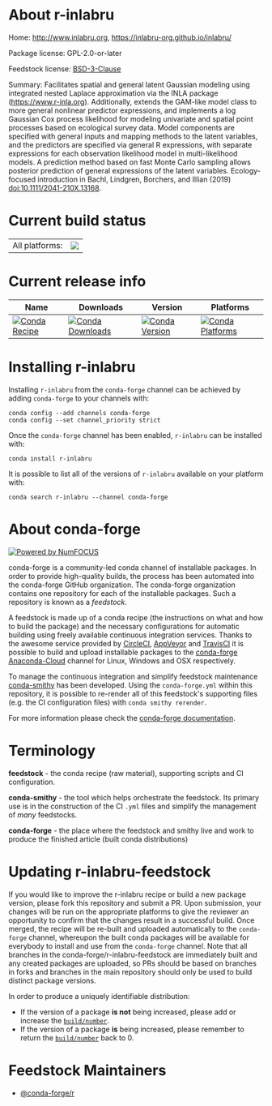 About r-inlabru
===============

Home: http://www.inlabru.org, https://inlabru-org.github.io/inlabru/

Package license: GPL-2.0-or-later

Feedstock license: [BSD-3-Clause](https://github.com/conda-forge/r-inlabru-feedstock/blob/master/LICENSE.txt)

Summary: Facilitates spatial and general latent Gaussian modeling using integrated nested Laplace approximation via the INLA package (<https://www.r-inla.org>). Additionally, extends the GAM-like model class to more general nonlinear predictor expressions, and implements a log Gaussian Cox process likelihood for modeling univariate and spatial point processes based on ecological survey data. Model components are specified with general inputs and mapping methods to the latent variables, and the predictors are specified via general R expressions, with separate expressions for each observation likelihood model in multi-likelihood models. A prediction method based on fast Monte Carlo sampling allows posterior prediction of general expressions of the latent variables. Ecology-focused introduction in Bachl, Lindgren, Borchers, and Illian (2019) <doi:10.1111/2041-210X.13168>.

Current build status
====================


<table><tr><td>All platforms:</td>
    <td>
      <a href="https://dev.azure.com/conda-forge/feedstock-builds/_build/latest?definitionId=13740&branchName=master">
        <img src="https://dev.azure.com/conda-forge/feedstock-builds/_apis/build/status/r-inlabru-feedstock?branchName=master">
      </a>
    </td>
  </tr>
</table>

Current release info
====================

| Name | Downloads | Version | Platforms |
| --- | --- | --- | --- |
| [![Conda Recipe](https://img.shields.io/badge/recipe-r--inlabru-green.svg)](https://anaconda.org/conda-forge/r-inlabru) | [![Conda Downloads](https://img.shields.io/conda/dn/conda-forge/r-inlabru.svg)](https://anaconda.org/conda-forge/r-inlabru) | [![Conda Version](https://img.shields.io/conda/vn/conda-forge/r-inlabru.svg)](https://anaconda.org/conda-forge/r-inlabru) | [![Conda Platforms](https://img.shields.io/conda/pn/conda-forge/r-inlabru.svg)](https://anaconda.org/conda-forge/r-inlabru) |

Installing r-inlabru
====================

Installing `r-inlabru` from the `conda-forge` channel can be achieved by adding `conda-forge` to your channels with:

```
conda config --add channels conda-forge
conda config --set channel_priority strict
```

Once the `conda-forge` channel has been enabled, `r-inlabru` can be installed with:

```
conda install r-inlabru
```

It is possible to list all of the versions of `r-inlabru` available on your platform with:

```
conda search r-inlabru --channel conda-forge
```


About conda-forge
=================

[![Powered by
NumFOCUS](https://img.shields.io/badge/powered%20by-NumFOCUS-orange.svg?style=flat&colorA=E1523D&colorB=007D8A)](https://numfocus.org)

conda-forge is a community-led conda channel of installable packages.
In order to provide high-quality builds, the process has been automated into the
conda-forge GitHub organization. The conda-forge organization contains one repository
for each of the installable packages. Such a repository is known as a *feedstock*.

A feedstock is made up of a conda recipe (the instructions on what and how to build
the package) and the necessary configurations for automatic building using freely
available continuous integration services. Thanks to the awesome service provided by
[CircleCI](https://circleci.com/), [AppVeyor](https://www.appveyor.com/)
and [TravisCI](https://travis-ci.com/) it is possible to build and upload installable
packages to the [conda-forge](https://anaconda.org/conda-forge)
[Anaconda-Cloud](https://anaconda.org/) channel for Linux, Windows and OSX respectively.

To manage the continuous integration and simplify feedstock maintenance
[conda-smithy](https://github.com/conda-forge/conda-smithy) has been developed.
Using the ``conda-forge.yml`` within this repository, it is possible to re-render all of
this feedstock's supporting files (e.g. the CI configuration files) with ``conda smithy rerender``.

For more information please check the [conda-forge documentation](https://conda-forge.org/docs/).

Terminology
===========

**feedstock** - the conda recipe (raw material), supporting scripts and CI configuration.

**conda-smithy** - the tool which helps orchestrate the feedstock.
                   Its primary use is in the construction of the CI ``.yml`` files
                   and simplify the management of *many* feedstocks.

**conda-forge** - the place where the feedstock and smithy live and work to
                  produce the finished article (built conda distributions)


Updating r-inlabru-feedstock
============================

If you would like to improve the r-inlabru recipe or build a new
package version, please fork this repository and submit a PR. Upon submission,
your changes will be run on the appropriate platforms to give the reviewer an
opportunity to confirm that the changes result in a successful build. Once
merged, the recipe will be re-built and uploaded automatically to the
`conda-forge` channel, whereupon the built conda packages will be available for
everybody to install and use from the `conda-forge` channel.
Note that all branches in the conda-forge/r-inlabru-feedstock are
immediately built and any created packages are uploaded, so PRs should be based
on branches in forks and branches in the main repository should only be used to
build distinct package versions.

In order to produce a uniquely identifiable distribution:
 * If the version of a package **is not** being increased, please add or increase
   the [``build/number``](https://docs.conda.io/projects/conda-build/en/latest/resources/define-metadata.html#build-number-and-string).
 * If the version of a package **is** being increased, please remember to return
   the [``build/number``](https://docs.conda.io/projects/conda-build/en/latest/resources/define-metadata.html#build-number-and-string)
   back to 0.

Feedstock Maintainers
=====================

* [@conda-forge/r](https://github.com/conda-forge/r/)

